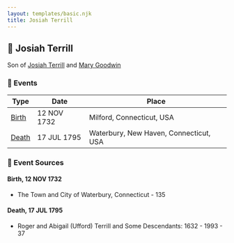 ```yaml
---
layout: templates/basic.njk
title: Josiah Terrill
---
```

## 🔵 Josiah Terrill

Son of [Josiah Terrill](/people/8/80183041) and [Mary Goodwin](/people/4/49404198)

### 📆 Events

Type | Date | Place
------ | ------ | ------
[Birth](#event-48119a1f-1c18-4a62-aa0e-f4be2c8407bd) | 12 NOV 1732 | Milford, Connecticut, USA
[Death](#event-a13cf224-6b1c-4c82-acb4-dd17c5dcb7cd) | 17 JUL 1795 | Waterbury, New Haven, Connecticut, USA

### 📰 Event Sources

#### <a id="event-48119a1f-1c18-4a62-aa0e-f4be2c8407bd"></a> Birth, 12 NOV 1732
* The Town and City of Waterbury, Connecticut  - 135

#### <a id="event-a13cf224-6b1c-4c82-acb4-dd17c5dcb7cd"></a> Death, 17 JUL 1795
* Roger and Abigail (Ufford) Terrill and Some Descendants: 1632 - 1993  - 37